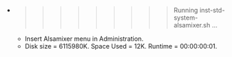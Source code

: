* >>>>>>>>> Running inst-std-system-alsamixer.sh ...
  * Insert Alsamixer menu in Administration.
  * Disk size = 6115980K. Space Used = 12K. Runtime = 00:00:00:01.
